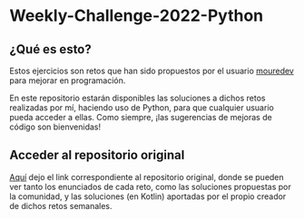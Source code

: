 # Weekly-Challenge-2022-Python
## ¿Qué es esto?
Estos ejercicios son retos que han sido propuestos por el usuario [mouredev](https://github.com/mouredev) para mejorar en programación.

En este repositorio estarán disponibles las soluciones a dichos retos realizadas por mí, haciendo uso de Python, para que cualquier usuario pueda acceder a ellas. Como siempre, ¡las sugerencias de mejoras de código son bienvenidas!

## Acceder al repositorio original
[Aquí](https://github.com/mouredev/Weekly-Challenge-2022-Kotlin) dejo el link correspondiente al repositorio original, donde se pueden ver tanto los enunciados de cada reto, como las soluciones propuestas por la comunidad, y las soluciones (en Kotlin) aportadas por el propio creador de dichos retos semanales.